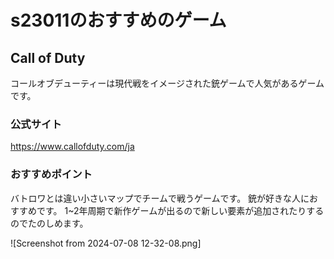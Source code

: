 # s23011のおすすめのゲーム

## Call of Duty 
コールオブデューティーは現代戦をイメージされた銃ゲームで人気があるゲームです。

### 公式サイト
<https://www.callofduty.com/ja>

### おすすめポイント
バトロワとは違い小さいマップでチームで戦うゲームです。
銃が好きな人におすすめです。
1~2年周期で新作ゲームが出るので新しい要素が追加されたりするのでたのしめます。

![Screenshot from 2024-07-08 12-32-08.png]
